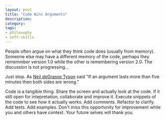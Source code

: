 ```yaml
---
layout: post
title: "Code Wins Arguments"
description:
category:
tags:
- philosophy
- soft-skills
---
```


People often argue on what they think code does (usually from memory).
Someone else may have a different memory of the code, perhaps they rememmber
version 1.0 while the other is remembering version 2.0. The discussion is not
progressing...

Just stop. As [Neil deGrasse Tyson](https://twitter.com/neiltyson/status/868498159676395521?lang=en)
said "If an argument lasts more than five minutes then both sides are wrong."

Code is a tangible thing. Share the screen and actually look at the code. If
it still open for intepretation, collaborate and improve it. Execute
snippets of the code to see how it actually works. Add comments. Refactor to
clarify. Add tests. Add examples. Don't miss this opportunity for
improvement while you and others have context. Your future selves will thank
you.

